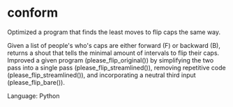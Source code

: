 # conform
Optimized a program that finds the least moves to flip caps the same way.

Given a list of people's who's caps are either forward (F) or backward (B), returns a shout that tells the minimal amount of intervals to flip their caps.
Improved a given program (please_flip_original()) by simplifying the two pass into a single pass (please_flip_streamlined()), removing repetitive code (please_flip_streamlined()), and incorporating a neutral third input (please_flip_bare()).

Language: Python
